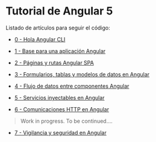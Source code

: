 # Tutorial de Angular 5

Listado de artículos para seguir el código:

- [0 - Hola Angular CLI](http://academia-binaria.com/hola-angular-cli/)

- [1 - Base para una aplicación Angular](http://academia-binaria.com/base-aplicacion-angular/)

- [2 - Páginas y rutas Angular SPA](http://academia-binaria.com/paginas-y-rutas-angular-spa/)

- [3 - Formularios, tablas y modelos de datos en Angular](http://academia-binaria.com/formularios-tablas-y-modelos-de-datos-en-angular//)

- [4 - Flujo de datos entre componentes Angular](http://academia-binaria.com/flujo-de-datos-entre-componentes-angular/)

- [5 - Servicios inyectables en Angular](http://academia-binaria.com/servicios-inyectables-en-Angular/)

- [6 - Comunicaciones HTTP en Angular](http://academia-binaria.com/comunicaciones-http-en-Angular/)

> Work in progress. To be continued....

- [7 - Vigilancia y seguridad en Angular](http://academia-binaria.com/categories/Tutorial/Angular/)
